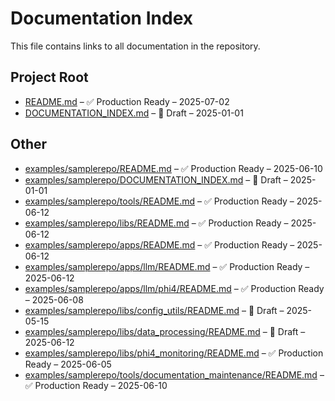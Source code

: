 # Documentation Index

This file contains links to all documentation in the repository.


## Project Root
- [README.md](README.md) – ✅ Production Ready – 2025-07-02
- [DOCUMENTATION_INDEX.md](DOCUMENTATION_INDEX.md) – 🚧 Draft – 2025-01-01


## Other
- [examples/samplerepo/README.md](examples/samplerepo/README.md) – ✅ Production Ready – 2025-06-10
- [examples/samplerepo/DOCUMENTATION_INDEX.md](examples/samplerepo/DOCUMENTATION_INDEX.md) – 🚧 Draft – 2025-01-01
- [examples/samplerepo/tools/README.md](examples/samplerepo/tools/README.md) – ✅ Production Ready – 2025-06-12
- [examples/samplerepo/libs/README.md](examples/samplerepo/libs/README.md) – ✅ Production Ready – 2025-06-12
- [examples/samplerepo/apps/README.md](examples/samplerepo/apps/README.md) – ✅ Production Ready – 2025-06-12
- [examples/samplerepo/apps/llm/README.md](examples/samplerepo/apps/llm/README.md) – ✅ Production Ready – 2025-06-12
- [examples/samplerepo/apps/llm/phi4/README.md](examples/samplerepo/apps/llm/phi4/README.md) – ✅ Production Ready – 2025-06-08
- [examples/samplerepo/libs/config_utils/README.md](examples/samplerepo/libs/config_utils/README.md) – 🚧 Draft – 2025-05-15
- [examples/samplerepo/libs/data_processing/README.md](examples/samplerepo/libs/data_processing/README.md) – 🚧 Draft – 2025-06-12
- [examples/samplerepo/libs/phi4_monitoring/README.md](examples/samplerepo/libs/phi4_monitoring/README.md) – ✅ Production Ready – 2025-06-05
- [examples/samplerepo/tools/documentation_maintenance/README.md](examples/samplerepo/tools/documentation_maintenance/README.md) – ✅ Production Ready – 2025-06-10

